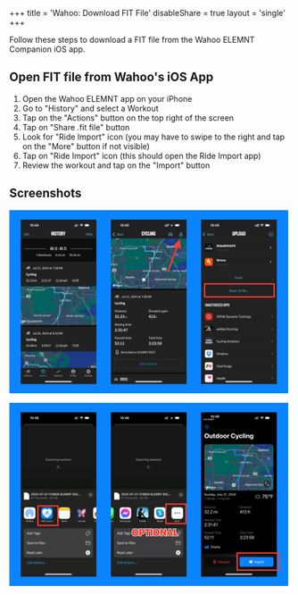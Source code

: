 +++
title = 'Wahoo: Download FIT File'
disableShare = true
layout = 'single'
+++

Follow these steps to download a FIT file from the Wahoo ELEMNT Companion iOS app.

## Open FIT file from Wahoo's iOS App

1. Open the Wahoo ELEMNT app on your iPhone
2. Go to "History" and select a Workout
3. Tap on the "Actions" button on the top right of the screen
4. Tap on "Share .fit file" button
5. Look for "Ride Import" icon (you may have to swipe to the right and tap on the "More" button if not visible)
6. Tap on "Ride Import" icon (this should open the Ride Import app)
7. Review the workout and tap on the "Import" button

## Screenshots

![Screenshot 1](wahoo1.png)

![Screenshot 2](wahoo2.png)
